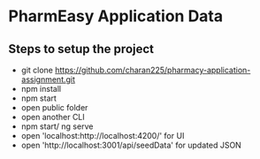 # PharmEasy Application Data
## Steps to setup the project

- git clone https://github.com/charan225/pharmacy-application-assignment.git
- npm install
- npm start
- open public folder 
- open another CLI
- npm start/ ng serve
- open 'localhost:http://localhost:4200/' for UI
- open 'http://localhost:3001/api/seedData' for updated JSON
